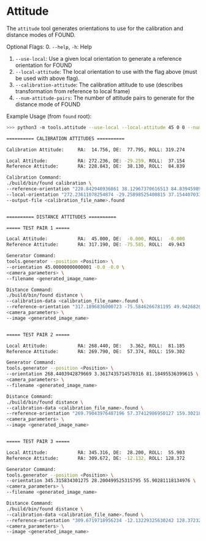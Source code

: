 # Attitude

The `attitude` tool generates orientations to use for the calibration and distance modes of FOUND.

Optional Flags:
0. `--help`, `-h`: Help
1. `--use-local`: Use a given local orientation to generate a reference orientation for FOUND
2. `--local-attitude`: The local orientation to use with the flag above (must be used with above flag).
3. `--calibration-attitude`: The calibration attitude to use (describes transformation from reference to local frame)
4. `--num-attitude-pairs`: The number of attitude pairs to generate for the distance mode of FOUND

Example Usage (from `found` root):
```bash
>>> python3 -m tools.attitude --use-local --local-attitude 45 0 0 --num-attitude-pairs 3

========== CALIBRATION ATTITUDES ========== 

Calibration Attitude:     RA:  14.756, DE:  77.795, ROLL: 319.274 

Local Attitude:           RA: 272.236, DE: -29.259, ROLL:  37.154
Reference Attitude:       RA: 228.843, DE:  38.130, ROLL:  84.839 

Calibration Command:
./build/bin/found calibration \
--reference-orientation "228.842948936861 38.12967370616513 84.83945989677017" \
--local-orientation "272.23611078254874 -29.25898525400815 37.15440703313669" \
--output-file <calibration_file_name>.found 


========== DISTANCE ATTITUDES ========== 

===== TEST PAIR 1 ===== 

Local Attitude:           RA:  45.000, DE:  -0.000, ROLL:  -0.000
Reference Attitude:       RA: 317.190, DE: -75.585, ROLL:  49.943 

Generator Command:
tools.generator --position <Position> \
--orientation 45.00000000000001 -0.0 -0.0 \
<camera_parameters> \
--filename <generated_image_name> 

Distance Command:
./build/bin/found distance \
--calibration-data <calibration_file_name>.found \
--reference-orientation "317.1896836000723 -75.5846266781195 49.942682662774814" \
<camera_parameters> \
--image <generated_image_name> 


===== TEST PAIR 2 ===== 

Local Attitude:           RA: 268.440, DE:   3.362, ROLL:  81.185
Reference Attitude:       RA: 269.790, DE:  57.374, ROLL: 159.302 

Generator Command:
tools.generator --position <Position> \
--orientation 268.4403942879669 3.3617435714570316 81.18495536399615 \
<camera_parameters> \
--filename <generated_image_name> 

Distance Command:
./build/bin/found distance \
--calibration-data <calibration_file_name>.found \
--reference-orientation "269.79043976487196 57.37412986950127 159.30218566881078" \
<camera_parameters> \
--image <generated_image_name> 


===== TEST PAIR 3 ===== 

Local Attitude:           RA: 345.316, DE:  28.200, ROLL:  55.903
Reference Attitude:       RA: 309.672, DE: -12.132, ROLL: 128.372 

Generator Command:
tools.generator --position <Position> \
--orientation 345.315834301275 28.200499525315795 55.90281118134976 \
<camera_parameters> \
--filename <generated_image_name> 

Distance Command:
./build/bin/found distance \
--calibration-data <calibration_file_name>.found \
--reference-orientation "309.6719718956234 -12.13229325630242 128.3723252988373" \
<camera_parameters> \
--image <generated_image_name>
```